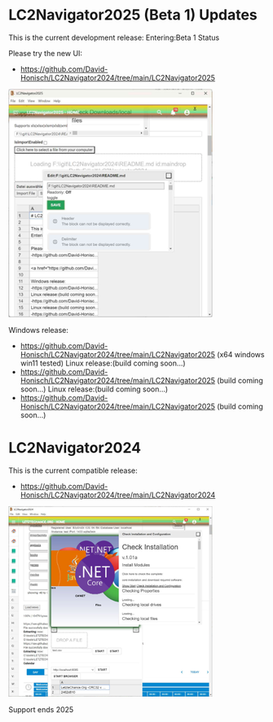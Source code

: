 # LC2Navigator2025 (Beta 1) Updates

This is the current development release:
Entering:Beta 1 Status

Please try the new UI:
- https://github.com/David-Honisch/LC2Navigator2024/tree/main/LC2Navigator2025

<a href="https://github.com/David-Honisch/LC2Navigator2024/tree/main/LC2Navigator2025"><img src="https://github.com/David-Honisch/LC2Navigator2024/raw/main/LC2Navigator2025/LC2Navigator2025.jpg" alt="LC2Navigator2025 Screenshot" width="400" /></a>

Windows release:
- https://github.com/David-Honisch/LC2Navigator2024/tree/main/LC2Navigator2025 (x64 windows win11 tested)
Linux release:(build coming soon...)
- https://github.com/David-Honisch/LC2Navigator2024/tree/main/LC2Navigator2025 (build coming soon...)
Linux release:(build coming soon...)
- https://github.com/David-Honisch/LC2Navigator2024/tree/main/LC2Navigator2025 (build coming soon...)

# LC2Navigator2024

This is the current compatible release:

- https://github.com/David-Honisch/LC2Navigator2024/tree/main/LC2Navigator2024

<a href="https://github.com/David-Honisch/LC2Navigator2024/tree/main/LC2Navigator2024"><img src="https://github.com/David-Honisch/LC2Navigator2024/raw/main/LC2Navigator2024/LC2ExcelTransform.jpg" alt="LC2Navigator2024 Screenshot" width="400" /></a>

Support ends 2025